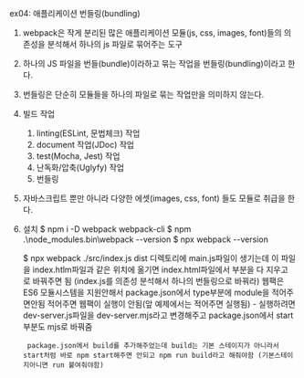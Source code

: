 ex04: 애플리케이션 번들링(bundling)

1. webpack은 작게 분리된 많은 애플리케이션 모듈(js, css, images, font)들의 의존성을 분석해서 하나의 js 파일로 묶어주는 도구
2. 하나의 JS 파일을 번들(bundle)이라하고 묶는 작업을 번들링(bundling)이라고 한다.
3. 번들링은 단순히 모듈들을 하나의 파일로 묶는 작업만을 의미하지 않는다.
4. 빌드 작업
    1) linting(ESLint, 문법체크) 작업
    2) document 작업(JDoc) 작업
    3) test(Mocha, Jest) 작업
    4) 난독화/압축(Uglyfy) 작업
    5) 번들링
5. 자바스크립트 뿐만 아니라 다양한 에셋(images, css, font) 들도 모듈로 취급을 한다.
6. 설치
    $ npm i -D webpack webpack-cli
    $ npm .\node_modules\.bin\webpack --version
    $ npx webpack --version

    $ npx webpack ./src/index.js 
        dist 디렉토리에 main.js파일이 생기는데 이 파일을 index.htlm파일과 같은 위치에 옮기면
        index.html파일에서 
        <script type='module' src='index.js'></script>
        <script type='module' src='App.js'></script> 부분을 다 지우고
        <script src='main.js'></script>로 바꿔주면 됨
        (index.js를 의존성 분석해서 하나의 번들링으로 바꿔라)
        웹팩은 ES6 모듈시스템을 지원안해서 package.json에서 type부분에 module을 적어주면안됨 적어주면 웹팩이 실행이 안됨(앞 예제에서는 적어주면 실행됨)
            - 실행하려면 dev-server.js파일을 dev-server.mjs라고 변경해주고 package.json에서 start부분도 mjs로 바꿔줌

        package.json에서 build를 추가해주었는데 build는 기본 스테이지가 아니라서 start처럼 바로 npm start해주면 안되고 npm run build라고 해줘야함 (기본스테이지아니면 run 붙여줘야함)